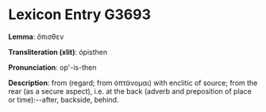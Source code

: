 # Lexicon Entry G3693

**Lemma**: ὄπισθεν

**Transliteration (xlit)**: ópisthen

**Pronunciation**: op'-is-then

**Description**:
from  (regard; from ὀπτάνομαι) with enclitic of source; from the rear (as a secure aspect), i.e. at the back (adverb and preposition of place or time):--after, backside, behind.
